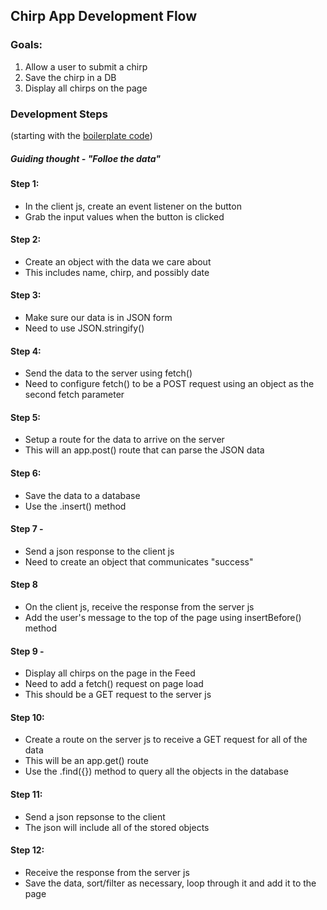 Chirp App Development Flow
---------------------

### Goals:
1) Allow a user to submit a chirp
2) Save the chirp in a DB
3) Display all chirps on the page

### Development Steps 
(starting with the [boilerplate code](https://github.com/MathuraMG/IMA-Low-Res-Connections-Lab/tree/master/Week_7/Chirp_InClass_Example_START))

##### Guiding thought - "Folloe the data"

#### Step 1:
- In the client js, create an event listener on the button
- Grab the input values when the button is clicked

#### Step 2:
- Create an object with the data we care about
- This includes name, chirp, and possibly date

#### Step 3:
- Make sure our data is in JSON form
- Need to use JSON.stringify()

#### Step 4: 
- Send the data to the server using fetch()
- Need to configure fetch() to be a POST request using an object as the second fetch parameter

#### Step 5:
- Setup a route for the data to arrive on the server
- This will an app.post() route that can parse the JSON data

#### Step 6:
- Save the data to a database
- Use the .insert() method

#### Step 7 -
- Send a json response to the client js
- Need to create an object that communicates "success"

#### Step 8
- On the client js, receive the response from the server js
- Add the user's message to the top of the page using insertBefore() method

#### Step 9 -
- Display all chirps on the page in the Feed
- Need to add a fetch() request on page load
- This should be a GET request to the server js

#### Step 10:
- Create a route on the server js to receive a GET request for all of the data
- This will be an app.get() route
- Use the .find({}) method to query all the objects in the database

#### Step 11:
- Send a json repsonse to the client
- The json will include all of the stored objects

#### Step 12:
- Receive the response from the server js
- Save the data, sort/filter as necessary, loop through it and add it to the page

